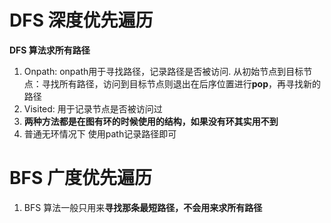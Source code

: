# DFS 深度优先遍历
**DFS 算法求所有路径**

1. Onpath: onpath用于寻找路径，记录路径是否被访问. 从初始节点到目标节点：寻找所有路径，访问到目标节点则退出在后序位置进行**pop**，再寻找新的路径
2. Visited: 用于记录节点是否被访问过
3. **两种方法都是在图有环的时候使用的结构，如果没有环其实用不到**
4. 普通无环情况下 使用path记录路径即可

# BFS 广度优先遍历

1. BFS 算法一般只用来**寻找那条最短路径，不会用来求所有路径**
